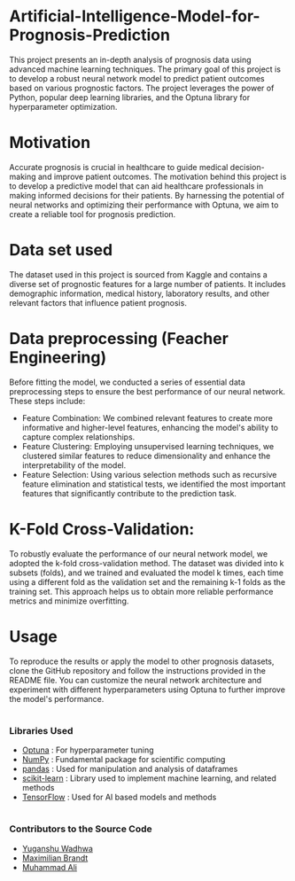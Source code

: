 # Artificial-Intelligence-Model-for-Prognosis-Prediction
This project presents an in-depth analysis of prognosis data using advanced machine learning techniques. The primary goal of this project is to develop a robust neural network model to predict patient outcomes based on various prognostic factors. The project leverages the power of Python, popular deep learning libraries, and the Optuna library for hyperparameter optimization.

# Motivation
Accurate prognosis is crucial in healthcare to guide medical decision-making and improve patient outcomes. The motivation behind this project is to develop a predictive model that can aid healthcare professionals in making informed decisions for their patients. By harnessing the potential of neural networks and optimizing their performance with Optuna, we aim to create a reliable tool for prognosis prediction.

# Data set used 
The dataset used in this project is sourced from Kaggle and contains a diverse set of prognostic features for a large number of patients. It includes demographic information, medical history, laboratory results, and other relevant factors that influence patient prognosis. 

# Data preprocessing (Feacher Engineering)
Before fitting the model, we conducted a series of essential data preprocessing steps to ensure the best performance of our neural network. These steps include:
* Feature Combination: We combined relevant features to create more informative and higher-level features, enhancing the model's ability to capture complex relationships.
* Feature Clustering: Employing unsupervised learning techniques, we clustered similar features to reduce dimensionality and enhance the interpretability of the model.
* Feature Selection: Using various selection methods such as recursive feature elimination and statistical tests, we identified the most important features that significantly contribute to the prediction task.

# K-Fold Cross-Validation:
To robustly evaluate the performance of our neural network model, we adopted the k-fold cross-validation method. The dataset was divided into k subsets (folds), and we trained and evaluated the model k times, each time using a different fold as the validation set and the remaining k-1 folds as the training set. This approach helps us to obtain more reliable performance metrics and minimize overfitting.

# Usage
To reproduce the results or apply the model to other prognosis datasets, clone the GitHub repository and follow the instructions provided in the README file. You can customize the neural network architecture and experiment with different hyperparameters using Optuna to further improve the model's performance.

#
### Libraries Used
* [Optuna](https://optuna.org/) : For hyperparameter tuning
* [NumPy](https://numpy.org/) : Fundamental package for scientific computing
* [pandas](https://pandas.pydata.org/) : Used for manipulation and analysis of dataframes
* [scikit-learn](https://scikit-learn.org/stable/) : Library used to implement machine learning, and related methods
* [TensorFlow](https://www.tensorflow.org/) : Used for AI based models and methods

# 
### Contributors to the Source Code
* [Yuganshu Wadhwa](https://github.com/YuganshuWadhwa) 
* [Maximilian Brandt](https://github.com/brandeyy) 
* [Muhammad Ali](https://github.com/MuhammadAliacc) 
